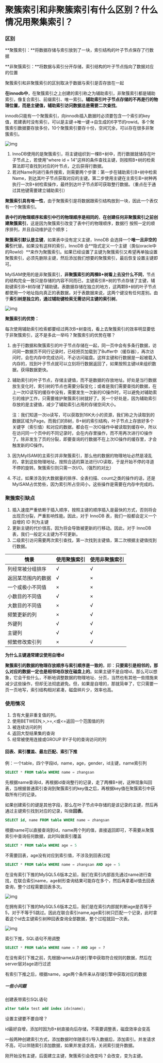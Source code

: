 # 聚簇索引和非聚簇索引有什么区别？什么情况用聚集索引？

### 区别

**聚簇索引：**将数据存储与索引放到了一块，索引结构的叶子节点保存了行数据

**非聚簇索引：**将数据与索引分开存储，索引结构的叶子节点指向了数据对应的位置

聚簇索引和非聚簇索引的区别取决于数据与索引是否存放在一起

**在innodb中**，在聚簇索引之上创建的索引称之为辅助索引，非聚簇索引都是辅助索引，像复合索引、前缀索引、唯一索引。**辅助索引叶子节点存储的不再是行的物理位置，而是主键值，辅助索引访问数据总是需要二次查找**。

innodb只能有一个聚簇索引，向innodb插入数据时必须要包含一个索引的key值，若建表时没有索引，可以是主键->唯一键->自生成的6字节的rowid。多个聚簇索引数据要存放多份，10个聚簇索引要存十份，空间冗余，可以存在很多非聚簇索引。

![img](https://oscimg.oschina.net/oscnet/ce9bedd0dc9013e14e5f450e2149704bef5.jpg)

1. InnoDB使用的是聚簇索引，将主键组织到一棵B+树中，而行数据就储存在叶子节点上，若使用"where id = 14"这样的条件查找主键，则按照B+树的检索算法即可查找到对应的叶节点，之后获得行数据。
2. 若对Name列进行条件搜索，则需要两个步骤：第一步在辅助索引B+树中检索Name，到达其叶子节点获取对应的主键。第二步使用主键在主索引B+树种再执行一次B+树检索操作，最终到达叶子节点即可获取整行数据。（重点在于通过其他键需要建立辅助索引）

**聚簇索引具有唯一性**，由于聚簇索引是将数据跟索引结构放到一块，因此一个表仅有一个聚簇索引。

**表中行的物理顺序和索引中行的物理顺序是相同的**，**在创建任何非聚簇索引之前创建聚簇索引**，这是因为聚簇索引改变了表中行的物理顺序，数据行 按照一定的顺序排列，并且自动维护这个顺序；

**聚簇索引默认是主键**，如果表中没有定义主键，InnoDB 会选择一个**唯一且非空的索引**代替。如果没有这样的索引，InnoDB 会**隐式定义一个主键（类似oracle中的RowId）**来作为聚簇索引。如果已经设置了主键为聚簇索引又希望再单独设置聚簇索引，必须先删除主键，然后添加我们想要的聚簇索引，最后恢复设置主键即可。

MyISAM使用的是非聚簇索引，**非聚簇索引的两棵B+树看上去没什么不同**，节点的结构完全一致只是存储的内容不同而已，主键索引B+树的节点存储了主键，辅助键索引B+树存储了辅助键。表数据存储在独立的地方，这两颗B+树的叶子节点都使用一个地址指向真正的表数据，对于表数据来说，这两个键没有任何差别。由于**索引树是独立的，通过辅助键检索无需访问主键的索引树**。

![img](https://oscimg.oschina.net/oscnet/59066cb190ec7579c34e2cd77a1f47e8b68.jpg)

**聚簇索引的优势：**

每次使用辅助索引检索都要经过两次B+树查找，看上去聚簇索引的效率明显要低于非聚簇索引，这不是多此一举吗？聚簇索引的优势在哪？

1. 由于行数据和聚簇索引的叶子节点存储在一起，同一页中会有多条行数据，访问同一数据页不同行记录时，已经把页加载到了Buffer中（缓存器），再次访问时，会在内存中完成访问，不必访问磁盘。这样主键和行数据是一起被载入内存的，找到叶子节点就可以立刻将行数据返回了，如果按照主键Id来组织数据，获得数据更快。

2. 辅助索引的叶子节点，存储主键值，而不是数据的存放地址。好处是当行数据放生变化时，索引树的节点也需要分裂变化；或者是我们需要查找的数据，在上一次IO读写的缓存中没有，需要发生一次新的IO操作时，可以避免对辅助索引的维护工作，只需要维护聚簇索引树就好了。另一个好处是，因为辅助索引存放的是主键值，减少了辅助索引占用的存储空间大小。

   注：我们知道一次io读写，可以获取到16K大小的资源，我们称之为读取到的数据区域为Page。而我们的B树，B+树的索引结构，叶子节点上存放好多个关键字（索引值）和对应的数据，都会在一次IO操作中被读取到缓存中，所以在访问同一个页中的不同记录时，会在内存里操作，而不用再次进行IO操作了。除非发生了页的分裂，即要查询的行数据不在上次IO操作的缓存里，才会触发新的IO操作。

3. 因为MyISAM的主索引并非聚簇索引，那么他的数据的物理地址必然是凌乱的，拿到这些物理地址，按照合适的算法进行I/O读取，于是开始不停的寻道不停的旋转。聚簇索引则只需一次I/O。（强烈的对比）

4. 不过，如果涉及到大数据量的排序、全表扫描、count之类的操作的话，还是MyISAM占优势些，因为索引所占空间小，这些操作是需要在内存中完成的。

### 聚簇索引缺点

1. 插入速度严重依赖于插入顺序，按照主键的顺序插入是最快的方式，否则将会出现页分裂，严重影响性能。因此，对于 InnoDB 表，我们一般都会定义一个自增的 ID 列为主键
2. 更新主键的代价很高，因为将会导致被更新的行移动。因此，对于 InnoDB 表，我们一般定义主键为不可更新。
3. 二级索引访问需要两次索引查找，第一次找到主键值，第二次根据主键值找到行数据。

| 情景               | 使用聚簇索引 | 使用非聚簇索引 |
| ------------------ | ------------ | -------------- |
| 列经常被分组排序   | √            | √              |
| 返回某范围内的数据 | √            | ×              |
| 一个或极小不同值   | ×            | ×              |
| 小数目的不同值     | √            | ×              |
| 大数目的不同值     | ×            | √              |
| 频繁更新的列       | ×            | √              |
| 外键列             | √            | √              |
| 主键列             | √            | √              |
| 频繁修改索引列     | ×            | √              |

**为什么主键通常建议使用自增id**

**聚簇索引的数据的物理存放顺序与索引顺序是一致的**，即：**只要索引是相邻的，那么对应的数据一定也是相邻地存放在磁盘上的**。如果主键不是自增id，那么可以想象，它会干些什么，不断地调整数据的物理地址、分页，当然也有其他一些措施来减少这些操作，但却无法彻底避免。但，如果是自增的，那就简单了，它只需要一页一页地写，索引结构相对紧凑，磁盘碎片少，效率也高。

### 使用情况

1. 含有大量非重复值的列。
2. 使用BETWEEN,>,>=,<或<=返回一个范围值的列
3. 被连续访问的列
4. 返回大型结果集的查询
5. 经常被使用连接或GROUP BY子句的查询访问的列

#### 回表、索引覆盖、最左匹配、索引下推

例：一个table，四个字段id，name，age，gender，id主键，name索引列

```sql
SELECT * FROM table WHERE name = zhangsan
```

先根据name查询id，再根据id查询整行的记录，走了两棵B+树，这种现象叫回表，当根据普通索引查询到聚簇索引的key值之后，再根据key值在聚簇索引中获取所有行的记录。

如果创建索引的键是其他字段，那么在叶子节点中存储的是该记录的主键，然后再通过主键索引找到对应的记录，叫做**回表**。

```sql
SELECT id, name FROM table WHERE name = zhangsan
```

根据name可以直接查询到id，name两个列的值，直接返回即可，不需要从聚簇索引中查询任何数据，此时叫做索引覆盖

```sql
SELECT * FROM table WHERE age = 5
```

不需要回表，age没有对应到索引值，不涉及到回表过程

```sql
SELECT * FROM table WHERE name = zhangsan AND age = 5
```

在没有索引下推的MySQL5.6版本之前，我们在索引内部首先通过name进行查找，在联合索引name，age树形查询结果可能存在多个，然后再拿着id值去回表查询，整个过程需要回表多次。

![img](https://imgconvert.csdnimg.cn/aHR0cHM6Ly91c2VyLWdvbGQtY2RuLnhpdHUuaW8vMjAxOS8xMi8xMC8xNmVlZDY2N2YzOGZkM2Vl?x-oss-process=image/format,png)

在拥有索引下推的MySQL5.6版本之后，我们是在索引内部就判断age是否等于5，对于不等于5跳过。因此在联合索引name,age索引树只匹配一个记录，此时拿着这个id去主键索引树种回表查询全部数据，整个过程就回一次表。

![img](https://imgconvert.csdnimg.cn/aHR0cHM6Ly91c2VyLWdvbGQtY2RuLnhpdHUuaW8vMjAxOS8xMi8xMC8xNmVlZDY2YWUwZDI2OThh?x-oss-process=image/format,png)

索引下推，SQL语句不用调整

```sql
SELECT * FROM table WHERE name = ? AND age = ?
```

在没有索引下推之前，先根据name从存储引擎中获取符合规则的数据，然后在server层对age进行过滤

有索引下推之后，根据name，age两个条件来从存储引擎中获取对应的数据

##### 一些小问题

创建表带索引SQL语句

```sql
alter table test add index idx(name);
```

设置主键要不要自增？

id最好自增，添加时因为B+树直接向后存储，不需要调整表，磁盘效率会变高

一般两种创建索引方式，添加数据时伴随索引/导入数据后，添加索引。并发请求不高，可以伴随索引添加数据，如果并发请求高，关闭索引提升数据。

刚开始没有主键，后面建立主键，聚簇索引会改变吗？会改变，变为主键。

